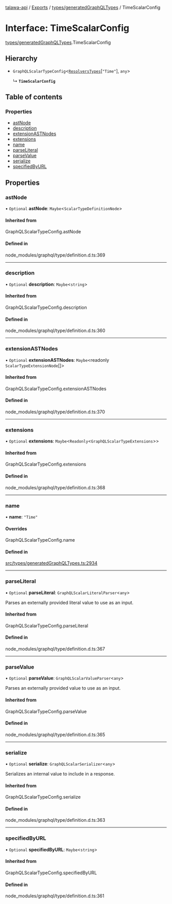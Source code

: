 [talawa-api](../README.md) / [Exports](../modules.md) / [types/generatedGraphQLTypes](../modules/types_generatedGraphQLTypes.md) / TimeScalarConfig

# Interface: TimeScalarConfig

[types/generatedGraphQLTypes](../modules/types_generatedGraphQLTypes.md).TimeScalarConfig

## Hierarchy

- `GraphQLScalarTypeConfig`\<[`ResolversTypes`](../modules/types_generatedGraphQLTypes.md#resolverstypes)[``"Time"``], `any`\>

  ↳ **`TimeScalarConfig`**

## Table of contents

### Properties

- [astNode](types_generatedGraphQLTypes.TimeScalarConfig.md#astnode)
- [description](types_generatedGraphQLTypes.TimeScalarConfig.md#description)
- [extensionASTNodes](types_generatedGraphQLTypes.TimeScalarConfig.md#extensionastnodes)
- [extensions](types_generatedGraphQLTypes.TimeScalarConfig.md#extensions)
- [name](types_generatedGraphQLTypes.TimeScalarConfig.md#name)
- [parseLiteral](types_generatedGraphQLTypes.TimeScalarConfig.md#parseliteral)
- [parseValue](types_generatedGraphQLTypes.TimeScalarConfig.md#parsevalue)
- [serialize](types_generatedGraphQLTypes.TimeScalarConfig.md#serialize)
- [specifiedByURL](types_generatedGraphQLTypes.TimeScalarConfig.md#specifiedbyurl)

## Properties

### astNode

• `Optional` **astNode**: `Maybe`\<`ScalarTypeDefinitionNode`\>

#### Inherited from

GraphQLScalarTypeConfig.astNode

#### Defined in

node_modules/graphql/type/definition.d.ts:369

___

### description

• `Optional` **description**: `Maybe`\<`string`\>

#### Inherited from

GraphQLScalarTypeConfig.description

#### Defined in

node_modules/graphql/type/definition.d.ts:360

___

### extensionASTNodes

• `Optional` **extensionASTNodes**: `Maybe`\<readonly `ScalarTypeExtensionNode`[]\>

#### Inherited from

GraphQLScalarTypeConfig.extensionASTNodes

#### Defined in

node_modules/graphql/type/definition.d.ts:370

___

### extensions

• `Optional` **extensions**: `Maybe`\<`Readonly`\<`GraphQLScalarTypeExtensions`\>\>

#### Inherited from

GraphQLScalarTypeConfig.extensions

#### Defined in

node_modules/graphql/type/definition.d.ts:368

___

### name

• **name**: ``"Time"``

#### Overrides

GraphQLScalarTypeConfig.name

#### Defined in

[src/types/generatedGraphQLTypes.ts:2934](https://github.com/PalisadoesFoundation/talawa-api/blob/cf57ca9/src/types/generatedGraphQLTypes.ts#L2934)

___

### parseLiteral

• `Optional` **parseLiteral**: `GraphQLScalarLiteralParser`\<`any`\>

Parses an externally provided literal value to use as an input.

#### Inherited from

GraphQLScalarTypeConfig.parseLiteral

#### Defined in

node_modules/graphql/type/definition.d.ts:367

___

### parseValue

• `Optional` **parseValue**: `GraphQLScalarValueParser`\<`any`\>

Parses an externally provided value to use as an input.

#### Inherited from

GraphQLScalarTypeConfig.parseValue

#### Defined in

node_modules/graphql/type/definition.d.ts:365

___

### serialize

• `Optional` **serialize**: `GraphQLScalarSerializer`\<`any`\>

Serializes an internal value to include in a response.

#### Inherited from

GraphQLScalarTypeConfig.serialize

#### Defined in

node_modules/graphql/type/definition.d.ts:363

___

### specifiedByURL

• `Optional` **specifiedByURL**: `Maybe`\<`string`\>

#### Inherited from

GraphQLScalarTypeConfig.specifiedByURL

#### Defined in

node_modules/graphql/type/definition.d.ts:361

